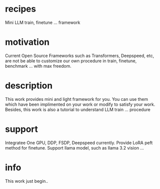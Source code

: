 # recipes
Mini LLM train, finetune ... framework

# motivation
Current Open Source Frameworks such as Transformers, Deepspeed, etc, are not be able to customize our own procedure in train, finetune, benchmark ... with max freedom.

# description
This work provides mini and light framework for you. You can use them which have been implimented on your work or modify to satisfy your work.
Besides, this work is also a tutorial to understand LLM train ... procedure

# support
Integratee One GPU, DDP, FSDP, Deepspeed currently.
Provide LoRA peft method for finetune.
Support llama model, such as llama 3.2 vision ...

# info
This work just begin..